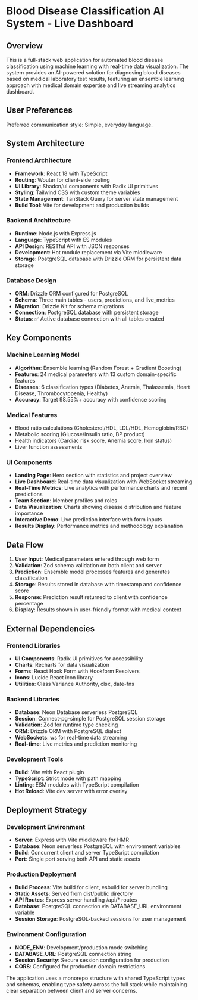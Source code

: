 # Blood Disease Classification AI System - Live Dashboard

## Overview

This is a full-stack web application for automated blood disease classification using machine learning with real-time data visualization. The system provides an AI-powered solution for diagnosing blood diseases based on medical laboratory test results, featuring an ensemble learning approach with medical domain expertise and live streaming analytics dashboard.

## User Preferences

Preferred communication style: Simple, everyday language.

## System Architecture

### Frontend Architecture
- **Framework**: React 18 with TypeScript
- **Routing**: Wouter for client-side routing
- **UI Library**: Shadcn/ui components with Radix UI primitives
- **Styling**: Tailwind CSS with custom theme variables
- **State Management**: TanStack Query for server state management
- **Build Tool**: Vite for development and production builds

### Backend Architecture
- **Runtime**: Node.js with Express.js
- **Language**: TypeScript with ES modules
- **API Design**: RESTful API with JSON responses
- **Development**: Hot module replacement via Vite middleware
- **Storage**: PostgreSQL database with Drizzle ORM for persistent data storage

### Database Design
- **ORM**: Drizzle ORM configured for PostgreSQL
- **Schema**: Three main tables - users, predictions, and live_metrics
- **Migration**: Drizzle Kit for schema migrations  
- **Connection**: PostgreSQL database with persistent storage
- **Status**: ✅ Active database connection with all tables created

## Key Components

### Machine Learning Model
- **Algorithm**: Ensemble learning (Random Forest + Gradient Boosting)
- **Features**: 24 medical parameters with 13 custom domain-specific features
- **Diseases**: 6 classification types (Diabetes, Anemia, Thalassemia, Heart Disease, Thrombocytopenia, Healthy)
- **Accuracy**: Target 98.55%+ accuracy with confidence scoring

### Medical Features
- Blood ratio calculations (Cholesterol/HDL, LDL/HDL, Hemoglobin/RBC)
- Metabolic scoring (Glucose/Insulin ratio, BP product)
- Health indicators (Cardiac risk score, Anemia score, Iron status)
- Liver function assessments

### UI Components
- **Landing Page**: Hero section with statistics and project overview
- **Live Dashboard**: Real-time data visualization with WebSocket streaming
- **Real-Time Metrics**: Live analytics with performance charts and recent predictions
- **Team Section**: Member profiles and roles
- **Data Visualization**: Charts showing disease distribution and feature importance
- **Interactive Demo**: Live prediction interface with form inputs
- **Results Display**: Performance metrics and methodology explanation

## Data Flow

1. **User Input**: Medical parameters entered through web form
2. **Validation**: Zod schema validation on both client and server
3. **Prediction**: Ensemble model processes features and generates classification
4. **Storage**: Results stored in database with timestamp and confidence score
5. **Response**: Prediction result returned to client with confidence percentage
6. **Display**: Results shown in user-friendly format with medical context

## External Dependencies

### Frontend Libraries
- **UI Components**: Radix UI primitives for accessibility
- **Charts**: Recharts for data visualization
- **Forms**: React Hook Form with Hookform Resolvers
- **Icons**: Lucide React icon library
- **Utilities**: Class Variance Authority, clsx, date-fns

### Backend Libraries
- **Database**: Neon Database serverless PostgreSQL
- **Session**: Connect-pg-simple for PostgreSQL session storage
- **Validation**: Zod for runtime type checking
- **ORM**: Drizzle ORM with PostgreSQL dialect
- **WebSockets**: ws for real-time data streaming
- **Real-time**: Live metrics and prediction monitoring

### Development Tools
- **Build**: Vite with React plugin
- **TypeScript**: Strict mode with path mapping
- **Linting**: ESM modules with TypeScript compilation
- **Hot Reload**: Vite dev server with error overlay

## Deployment Strategy

### Development Environment
- **Server**: Express with Vite middleware for HMR
- **Database**: Neon serverless PostgreSQL with environment variables
- **Build**: Concurrent client and server TypeScript compilation
- **Port**: Single port serving both API and static assets

### Production Deployment
- **Build Process**: Vite build for client, esbuild for server bundling
- **Static Assets**: Served from dist/public directory
- **API Routes**: Express server handling /api/* routes
- **Database**: PostgreSQL connection via DATABASE_URL environment variable
- **Session Storage**: PostgreSQL-backed sessions for user management

### Environment Configuration
- **NODE_ENV**: Development/production mode switching
- **DATABASE_URL**: PostgreSQL connection string
- **Session Security**: Secure session configuration for production
- **CORS**: Configured for production domain restrictions

The application uses a monorepo structure with shared TypeScript types and schemas, enabling type safety across the full stack while maintaining clear separation between client and server concerns.